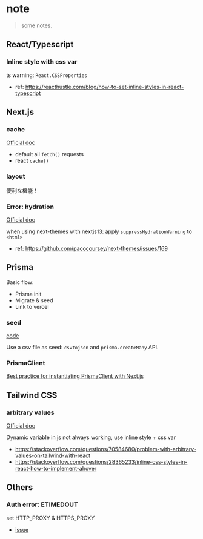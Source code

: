 # note

> some notes.

## React/Typescript

### Inline style with css var

ts warning: `React.CSSProperties`
- ref: https://reacthustle.com/blog/how-to-set-inline-styles-in-react-typescript

## Next.js

### cache

[Official doc](https://nextjs.org/docs/app/building-your-application/data-fetching/caching)
- default all `fetch()` requests
- react `cache()`

### layout

便利な機能！

### Error: hydration

[Official doc](https://nextjs.org/docs/messages/react-hydration-error)

when using next-themes with nextjs13: apply `suppressHydrationWarning` to `<html>`
- ref: https://github.com/pacocoursey/next-themes/issues/169

## Prisma

Basic flow:
- Prisma init
- Migrate & seed
- Link to vercel

### seed

[code](./prisma/seed.ts)

Use a csv file as seed: `csvtojson` and `prisma.createMany` API.

### PrismaClient

[Best practice for instantiating PrismaClient with Next.js](https://www.prisma.io/docs/guides/other/troubleshooting-orm/help-articles/nextjs-prisma-client-dev-practices)

## Tailwind CSS

### arbitrary values

[Official doc](https://tailwindcss.com/docs/adding-custom-styles#using-arbitrary-values)

Dynamic variable in js not always working, use inline style + css var
- https://stackoverflow.com/questions/70584680/problem-with-arbitrary-values-on-tailwind-with-react
- https://stackoverflow.com/questions/28365233/inline-css-styles-in-react-how-to-implement-ahover

## Others

### Auth error: ETIMEDOUT

set HTTP_PROXY & HTTPS_PROXY
- [issue](https://github.com/googleapis/google-auth-library-nodejs/issues/283)


